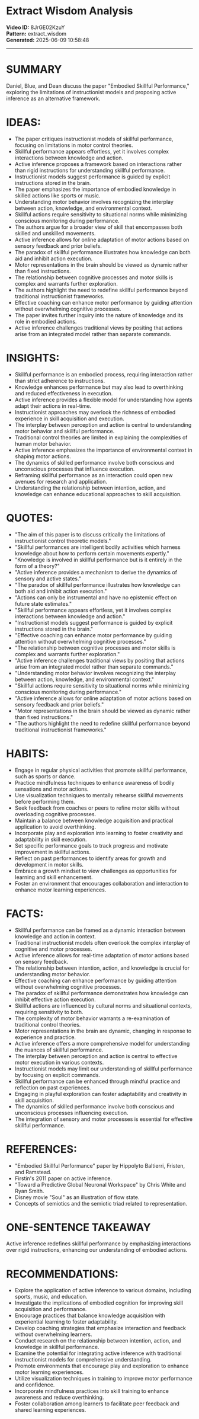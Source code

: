 # Extract Wisdom Analysis

**Video ID:** 8JrGE02KzuY  
**Pattern:** extract_wisdom  
**Generated:** 2025-06-09 10:58:48  

---

# SUMMARY
Daniel, Blue, and Dean discuss the paper "Embodied Skillful Performance," exploring the limitations of instructionist models and proposing active inference as an alternative framework.

# IDEAS:
- The paper critiques instructionist models of skillful performance, focusing on limitations in motor control theories.
- Skillful performance appears effortless, yet it involves complex interactions between knowledge and action.
- Active inference proposes a framework based on interactions rather than rigid instructions for understanding skillful performance.
- Instructionist models suggest performance is guided by explicit instructions stored in the brain.
- The paper emphasizes the importance of embodied knowledge in skilled actions like sports or music.
- Understanding motor behavior involves recognizing the interplay between action, knowledge, and environmental context.
- Skillful actions require sensitivity to situational norms while minimizing conscious monitoring during performance.
- The authors argue for a broader view of skill that encompasses both skilled and unskilled movements.
- Active inference allows for online adaptation of motor actions based on sensory feedback and prior beliefs.
- The paradox of skillful performance illustrates how knowledge can both aid and inhibit action execution.
- Motor representations in the brain should be viewed as dynamic rather than fixed instructions.
- The relationship between cognitive processes and motor skills is complex and warrants further exploration.
- The authors highlight the need to redefine skillful performance beyond traditional instructionist frameworks.
- Effective coaching can enhance motor performance by guiding attention without overwhelming cognitive processes.
- The paper invites further inquiry into the nature of knowledge and its role in embodied actions.
- Active inference challenges traditional views by positing that actions arise from an integrated model rather than separate commands.

# INSIGHTS:
- Skillful performance is an embodied process, requiring interaction rather than strict adherence to instructions.
- Knowledge enhances performance but may also lead to overthinking and reduced effectiveness in execution.
- Active inference provides a flexible model for understanding how agents adapt their actions in real-time.
- Instructionist approaches may overlook the richness of embodied experience in skill acquisition and execution.
- The interplay between perception and action is central to understanding motor behavior and skillful performance.
- Traditional control theories are limited in explaining the complexities of human motor behavior.
- Active inference emphasizes the importance of environmental context in shaping motor actions.
- The dynamics of skilled performance involve both conscious and unconscious processes that influence execution.
- Reframing skillful performance as an interaction could open new avenues for research and application.
- Understanding the relationship between intention, action, and knowledge can enhance educational approaches to skill acquisition.

# QUOTES:
- "The aim of this paper is to discuss critically the limitations of instructionist control theoretic models."
- "Skillful performances are intelligent bodily activities which harness knowledge about how to perform certain movements expertly."
- "Knowledge is involved in skillful performance but is it entirely in the form of a theory?"
- "Active inference provides a mechanism to derive the dynamics of sensory and active states."
- "The paradox of skillful performance illustrates how knowledge can both aid and inhibit action execution."
- "Actions can only be instrumental and have no epistemic effect on future state estimates."
- "Skillful performance appears effortless, yet it involves complex interactions between knowledge and action."
- "Instructionist models suggest performance is guided by explicit instructions stored in the brain."
- "Effective coaching can enhance motor performance by guiding attention without overwhelming cognitive processes."
- "The relationship between cognitive processes and motor skills is complex and warrants further exploration."
- "Active inference challenges traditional views by positing that actions arise from an integrated model rather than separate commands."
- "Understanding motor behavior involves recognizing the interplay between action, knowledge, and environmental context."
- "Skillful actions require sensitivity to situational norms while minimizing conscious monitoring during performance."
- "Active inference allows for online adaptation of motor actions based on sensory feedback and prior beliefs."
- "Motor representations in the brain should be viewed as dynamic rather than fixed instructions."
- "The authors highlight the need to redefine skillful performance beyond traditional instructionist frameworks."

# HABITS:
- Engage in regular physical activities that promote skillful performance, such as sports or dance.
- Practice mindfulness techniques to enhance awareness of bodily sensations and motor actions.
- Use visualization techniques to mentally rehearse skillful movements before performing them.
- Seek feedback from coaches or peers to refine motor skills without overloading cognitive processes.
- Maintain a balance between knowledge acquisition and practical application to avoid overthinking.
- Incorporate play and exploration into learning to foster creativity and adaptability in skill execution.
- Set specific performance goals to track progress and motivate improvement in skillful actions.
- Reflect on past performances to identify areas for growth and development in motor skills.
- Embrace a growth mindset to view challenges as opportunities for learning and skill enhancement.
- Foster an environment that encourages collaboration and interaction to enhance motor learning experiences.

# FACTS:
- Skillful performance can be framed as a dynamic interaction between knowledge and action in context.
- Traditional instructionist models often overlook the complex interplay of cognitive and motor processes.
- Active inference allows for real-time adaptation of motor actions based on sensory feedback.
- The relationship between intention, action, and knowledge is crucial for understanding motor behavior.
- Effective coaching can enhance performance by guiding attention without overwhelming cognitive processes.
- The paradox of skillful performance demonstrates how knowledge can inhibit effective action execution.
- Skillful actions are influenced by cultural norms and situational contexts, requiring sensitivity to both.
- The complexity of motor behavior warrants a re-examination of traditional control theories.
- Motor representations in the brain are dynamic, changing in response to experience and practice.
- Active inference offers a more comprehensive model for understanding the nuances of skillful performance.
- The interplay between perception and action is central to effective motor execution in various contexts.
- Instructionist models may limit our understanding of skillful performance by focusing on explicit commands.
- Skillful performance can be enhanced through mindful practice and reflection on past experiences.
- Engaging in playful exploration can foster adaptability and creativity in skill acquisition.
- The dynamics of skilled performance involve both conscious and unconscious processes influencing execution.
- The integration of sensory and motor processes is essential for effective skillful performance.

# REFERENCES:
- "Embodied Skillful Performance" paper by Hippolyto Baltierri, Fristen, and Ramstead.
- Firstin's 2011 paper on active inference.
- "Toward a Predictive Global Neuronal Workspace" by Chris White and Ryan Smith.
- Disney movie "Soul" as an illustration of flow state.
- Concepts of semiotics and the semiotic triad related to representation.

# ONE-SENTENCE TAKEAWAY
Active inference redefines skillful performance by emphasizing interactions over rigid instructions, enhancing our understanding of embodied actions.

# RECOMMENDATIONS:
- Explore the application of active inference to various domains, including sports, music, and education.
- Investigate the implications of embodied cognition for improving skill acquisition and performance.
- Encourage practices that balance knowledge acquisition with experiential learning to foster adaptability.
- Develop coaching strategies that emphasize interaction and feedback without overwhelming learners.
- Conduct research on the relationship between intention, action, and knowledge in skillful performance.
- Examine the potential for integrating active inference with traditional instructionist models for comprehensive understanding.
- Promote environments that encourage play and exploration to enhance motor learning experiences.
- Utilize visualization techniques in training to improve motor performance and confidence.
- Incorporate mindfulness practices into skill training to enhance awareness and reduce overthinking.
- Foster collaboration among learners to facilitate peer feedback and shared learning experiences.